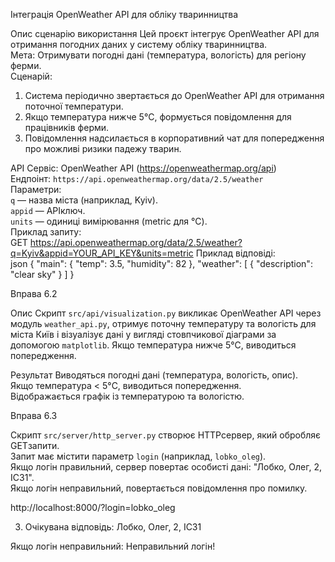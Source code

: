  Інтеграція OpenWeather API для обліку тваринництва

 Опис сценарію використання
Цей проєкт інтегрує OpenWeather API для отримання погодних даних у систему обліку тваринництва.  
 Мета: Отримувати погодні дані (температура, вологість) для регіону ферми.  
 Сценарій:  
  1. Система періодично звертається до OpenWeather API для отримання поточної температури.  
  2. Якщо температура нижче 5°C, формується повідомлення для працівників ферми.  
  3. Повідомлення надсилається в корпоративний чат для попередження про можливі ризики падежу тварин.  

 API
 Сервіс: OpenWeather API (https://openweathermap.org/api)  
 Ендпоінт: `https://api.openweathermap.org/data/2.5/weather`  
 Параметри:  
   `q` — назва міста (наприклад, Kyiv).  
   `appid` — APIключ.  
   `units` — одиниці вимірювання (metric для °C).  
 Приклад запиту:  
 GET https://api.openweathermap.org/data/2.5/weather?q=Kyiv&appid=YOUR_API_KEY&units=metric
Приклад відповіді:  
json
{
  "main": {
    "temp": 3.5,
    "humidity": 82
  },
  "weather": [
    {
      "description": "clear sky"
    }
  ]
}

Вправа 6.2

 Опис
Скрипт `src/api/visualization.py` викликає OpenWeather API через модуль `weather_api.py`, отримує поточну температуру та вологість для міста Київ і візуалізує дані у вигляді стовпчикової діаграми за допомогою `matplotlib`. Якщо температура нижче 5°C, виводиться попередження.


 Результат
 Виводяться погодні дані (температура, вологість, опис).  
 Якщо температура < 5°C, виводиться попередження.  
 Відображається графік із температурою та вологістю.

Вправа 6.3


Скрипт `src/server/http_server.py` створює HTTPсервер, який обробляє GETзапити.  
 Запит має містити параметр `login` (наприклад, `lobko_oleg`).  
 Якщо логін правильний, сервер повертає особисті дані: "Лобко, Олег, 2, ІС31".  
 Якщо логін неправильний, повертається повідомлення про помилку.

http://localhost:8000/?login=lobko_oleg

3. Очікувана відповідь:
Лобко, Олег, 2, ІС31

Якщо логін неправильний:
Неправильний логін!
